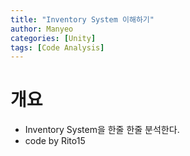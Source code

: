 ```yaml
---
title: "Inventory System 이해하기"
author: Manyeo
categories: [Unity]
tags: [Code Analysis]
---
```



# 개요

- Inventory System을 한줄 한줄 분석한다.
- code by Rito15
